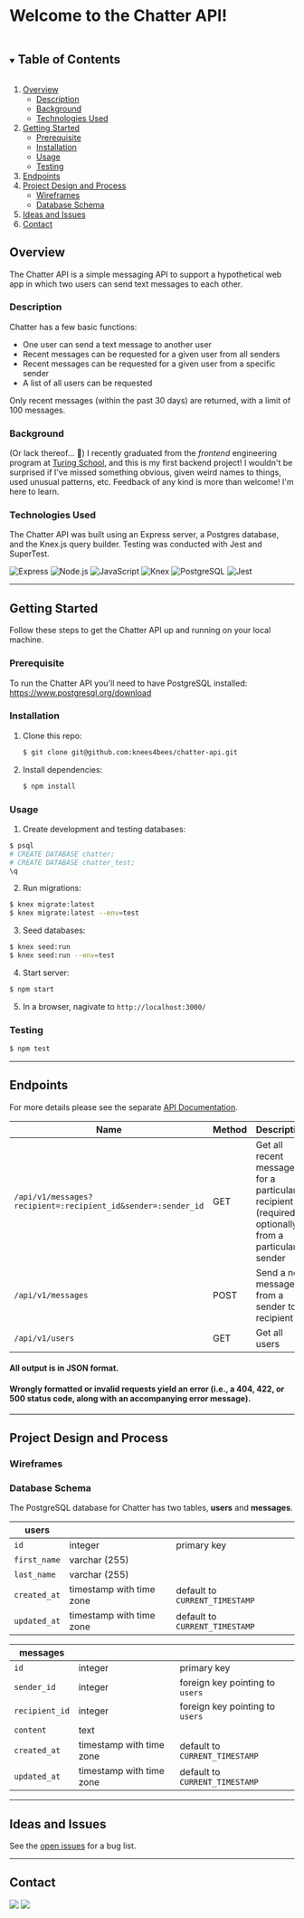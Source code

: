 # Welcome to the Chatter API!

<details open="open">
  <summary><h2 style="display: inline-block">Table of Contents</h2></summary>
  <ol>
    <li>
      <a href="#Overview">Overview</a>
      <ul>
        <li><a href="#description">Description</a></li>
        <li><a href="#background">Background</a></li>
      </ul>
      <ul>
	<li><a href="#technologies-used">Technologies Used</a></li>
      </ul>
      <ul>
      </ul>
    </li>
    <li>
      <a href="#getting-started">Getting Started</a>
      <ul>
        <li><a href="#prerequisite">Prerequisite</a></li>
        <li><a href="#installation">Installation</a></li>
        <li><a href="#usage">Usage</a></li>
        <li><a href="#testing">Testing</a></li>
      </ul>
    </li>
    <li><a href="#endpoints">Endpoints</a></li>
    <li><a href="#project-design-and-process">Project Design and Process</a>
      <ul>
        <li><a href="#wireframes">Wireframes</a></li>
        <li><a href="#database-schema">Database Schema</a></li>
      </ul>
    </li>
    <li><a href="#ideas-and-issues">Ideas and Issues</a></li>
    <li><a href="#contact">Contact</a></li>
  </ol>
</details>

## Overview
The Chatter API is a simple messaging API to support a hypothetical web app in which two users can send text messages to each other.

### Description
Chatter has a few basic functions:
- One user can send a text message to another user
- Recent messages can be requested for a given user from all senders
- Recent messages can be requested for a given user from a specific sender
- A list of all users can be requested

Only recent messages (within the past 30 days) are returned, with a limit of 100 messages.

### Background
(Or lack thereof... 🙂) I recently graduated from the _frontend_ engineering program at [Turing School](https://turing.edu), and this is my first backend project! I wouldn't be surprised if I've missed something obvious, given weird names to things, used unusual patterns, etc. Feedback of any kind is more than welcome! I'm here to learn.

### Technologies Used
The Chatter API was built using an Express server, a Postgres database, and the Knex.js query builder. Testing was conducted with Jest and SuperTest.

 ![Express](https://img.shields.io/badge/express-000000.svg?&style=for-the-badge&logo=express&logoColor=white)
 ![Node.js](https://img.shields.io/badge/node-339933.svg?&style=for-the-badge&logo=node.js&logoColor=white)
 ![JavaScript](https://img.shields.io/badge/javascript-F7DF1E.svg?&style=for-the-badge&logo=javascript&logoColor=black)
 ![Knex](https://img.shields.io/badge/knex.js-E26326.svg?&style=for-the-badge&logo=knex&logoColor=white)
 ![PostgreSQL](https://img.shields.io/badge/postgresql-4169E1.svg?&style=for-the-badge&logo=postgresql&logoColor=white)
 ![Jest](https://img.shields.io/badge/jest-C21325.svg?&style=for-the-badge&logo=jest&logoColor=white)

---
## Getting Started
Follow these steps to get the Chatter API up and running on your local machine.

### Prerequisite
To run the Chatter API you'll need to have PostgreSQL installed: https://www.postgresql.org/download

### Installation

1. Clone this repo:
   ```sh
   $ git clone git@github.com:knees4bees/chatter-api.git
   ```
2. Install dependencies:
   ```sh
   $ npm install
   ```

### Usage
1. Create development and testing databases:
```sh
$ psql
# CREATE DATABASE chatter;
# CREATE DATABASE chatter_test;
\q
```
2. Run migrations:
```sh
$ knex migrate:latest
$ knex migrate:latest --env=test
```
3. Seed databases:
```sh
$ knex seed:run
$ knex seed:run --env=test
```
4. Start server:
```sh
$ npm start
```
5. In a browser, nagivate to `http://localhost:3000/`

### Testing
```sh
$ npm test
```

---
## Endpoints

For more details please see the separate [API Documentation](API_documentation.md).

| Name | Method | Description |
| ---------- | ------ | -------- |
| `/api/v1/messages?recipient=:recipient_id&sender=:sender_id` | GET | Get all recent messages for a particular recipient (required), optionally from a particular sender |
| `/api/v1/messages` | POST | Send a new message from a sender to a recipient |
| `/api/v1/users` | GET | Get all users |

#### All output is in JSON format.

#### Wrongly formatted or invalid requests yield an error (i.e., a 404, 422, or 500 status code, along with an accompanying error message).
---
## Project Design and Process

### Wireframes
### Database Schema
The PostgreSQL database for Chatter has two tables, **users** and **messages**.

|  users  |            |           |
| ------| ------| ------|
| `id` | integer | primary key |
| `first_name` | varchar (255) |       |
| `last_name` | varchar (255) |       |
| `created_at` | timestamp with time zone | default to `CURRENT_TIMESTAMP` |
| `updated_at` | timestamp with time zone | default to `CURRENT_TIMESTAMP` |


| messages |       |       |
| ------| ---------| ------|
| `id` | integer | primary key |
| `sender_id` | integer | foreign key pointing to `users` |
| `recipient_id` | integer | foreign key pointing to `users` |
| `content` | text |  |
| `created_at` | timestamp with time zone | default to `CURRENT_TIMESTAMP` |
| `updated_at` | timestamp with time zone | default to `CURRENT_TIMESTAMP` |

---
## Ideas and Issues

See the [open issues](https://github.com/knees4bees/chatter-api/issues) for a bug list.

---
## Contact
[<img src="https://img.shields.io/badge/LinkedIn-Katie%20B-informational?style=for-the-badge&labelColor=black&logo=linkedin&logoColor=0077b5&&color=0077b5"/>](https://www.linkedin.com/in/katie-b-dev)
[<img src="https://img.shields.io/badge/Github-Katie%20B-informational?style=for-the-badge&labelColor=black&logo=github&color=8B0BD5"/>]( https://github.com/knees4bees )